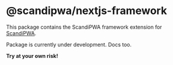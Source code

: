 # @scandipwa/nextjs-framework

This package contains the ScandiPWA framework extension for [ScandiPWA](https://github.com/scandipwa/create-scandipwa-app).

Package is currently under development. Docs too.

**Try at your own risk!**
